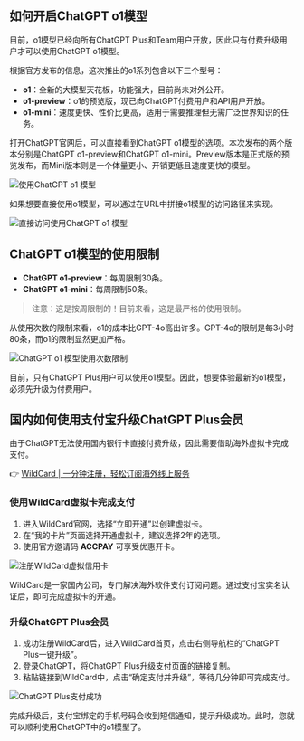 ## 如何开启ChatGPT o1模型

目前，o1模型已经向所有ChatGPT Plus和Team用户开放，因此只有付费升级用户才可以使用ChatGPT o1模型。

根据官方发布的信息，这次推出的o1系列包含以下三个型号：

- **o1**：全新的大模型天花板，功能强大，目前尚未对外公开。
- **o1-preview**：o1的预览版，现已向ChatGPT付费用户和API用户开放。
- **o1-mini**：速度更快、性价比更高，适用于需要推理但无需广泛世界知识的任务。

打开ChatGPT官网后，可以直接看到ChatGPT o1模型的选项。本次发布的两个版本分别是ChatGPT o1-preview和ChatGPT o1-mini。Preview版本是正式版的预览发布，而Mini版本则是一个体量更小、开销更低且速度更快的模型。

![使用ChatGPT o1 模型](https://cdn.spoock.com/img/02fc008404032789.webp)

如果想要直接使用o1模型，可以通过在URL中拼接o1模型的访问路径来实现。

![直接访问使用ChatGPT o1 模型](https://cdn.spoock.com/img/c4aceefc3d7a49a3.webp)

## ChatGPT o1模型的使用限制

- **ChatGPT o1-preview**：每周限制30条。
- **ChatGPT o1-mini**：每周限制50条。

> 注意：这是按周限制的！目前来看，这是最严格的使用限制。

从使用次数的限制来看，o1的成本比GPT-4o高出许多。GPT-4o的限制是每3小时80条，而o1的限制显然更加严格。

![ChatGPT o1 模型使用次数限制](https://cdn.spoock.com/img/486094a9926ac2ef.webp)

目前，只有ChatGPT Plus用户可以使用o1模型。因此，想要体验最新的o1模型，必须先升级为付费用户。

## 国内如何使用支付宝升级ChatGPT Plus会员

由于ChatGPT无法使用国内银行卡直接付费升级，因此需要借助海外虚拟卡完成支付。

👉 [WildCard | 一分钟注册，轻松订阅海外线上服务](https://bit.ly/bewildcard)

### 使用WildCard虚拟卡完成支付

1. 进入WildCard官网，选择“立即开通”以创建虚拟卡。
2. 在“我的卡片”页面选择开通虚拟卡，建议选择2年的选项。
3. 使用官方邀请码 **ACCPAY** 可享受优惠开卡。

![注册WildCard虚拟信用卡](https://cdn.spoock.com/img/0fb5e83b97037ec9.webp)

WildCard是一家国内公司，专门解决海外软件支付订阅问题。通过支付宝实名认证后，即可完成虚拟卡的开通。

### 升级ChatGPT Plus会员

1. 成功注册WildCard后，进入WildCard首页，点击右侧导航栏的“ChatGPT Plus一键升级”。
2. 登录ChatGPT，将ChatGPT Plus升级支付页面的链接复制。
3. 粘贴链接到WildCard中，点击“确定支付并升级”，等待几分钟即可完成支付。

![ChatGPT Plus支付成功](https://cdn.spoock.com/img/f23619cce2dcef08.webp)

完成升级后，支付宝绑定的手机号码会收到短信通知，提示升级成功。此时，您就可以顺利使用ChatGPT中的o1模型了。